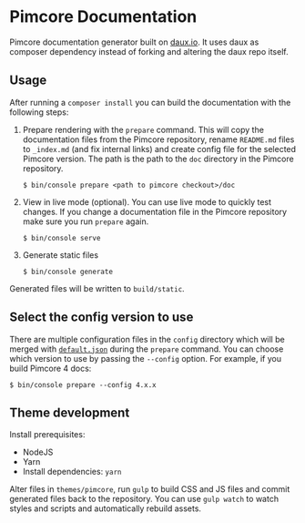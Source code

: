 # Pimcore Documentation

Pimcore documentation generator built on [daux.io](http://daux.io/). It uses daux as composer dependency instead of forking and altering the daux repo itself. 

## Usage

After running a `composer install` you can build the documentation with the following steps:

1. Prepare rendering with the `prepare` command. This will copy the documentation files from the Pimcore repository, rename `README.md` files to `_index.md` (and fix internal links) and create config file for the selected Pimcore version. The path is the path to the `doc` directory in the Pimcore repository. 
   
    ```
    $ bin/console prepare <path to pimcore checkout>/doc
    ```
   
2. View in live mode (optional). You can use live mode to quickly test changes. If you change a documentation file in the Pimcore repository make sure you run `prepare` again.

    ```
    $ bin/console serve
    ```
    
3. Generate static files

    ```
    $ bin/console generate
    ```
    
Generated files will be written to `build/static`.

## Select the config version to use

There are multiple configuration files in the `config` directory which will be merged with [`default.json`](./config/default.json)
during the `prepare` command. You can choose which version to use by passing the `--config` option. For example, if you build Pimcore 4 docs:

```
$ bin/console prepare --config 4.x.x
```

## Theme development

Install prerequisites:

* NodeJS
* Yarn
* Install dependencies: `yarn`

Alter files in `themes/pimcore`, run `gulp` to build CSS and JS files and commit generated files back to the repository. You can use `gulp watch` to watch styles and scripts and automatically rebuild assets.

